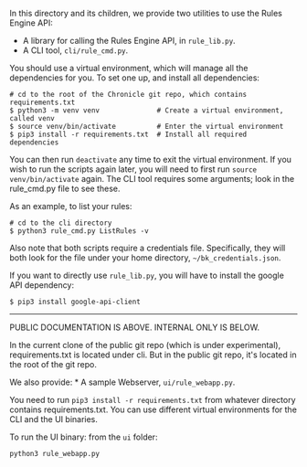 In this directory and its children, we provide two utilities to use the Rules
Engine API:

*   A library for calling the Rules Engine API, in `rule_lib.py`.
*   A CLI tool, `cli/rule_cmd.py`.

You should use a virtual environment, which will manage all the dependencies for
you. To set one up, and install all dependencies:

```
# cd to the root of the Chronicle git repo, which contains requirements.txt
$ python3 -m venv venv              # Create a virtual environment, called venv
$ source venv/bin/activate          # Enter the virtual environment
$ pip3 install -r requirements.txt  # Install all required dependencies
```

You can then run `deactivate` any time to exit the virtual environment. If you
wish to run the scripts again later, you will need to first run `source
venv/bin/activate` again. The CLI tool requires some arguments; look in the
rule_cmd.py file to see these.

As an example, to list your rules:

```
# cd to the cli directory
$ python3 rule_cmd.py ListRules -v
```

Also note that both scripts require a credentials file. Specifically, they will
both look for the file under your home directory, `~/bk_credentials.json`.

If you want to directly use `rule_lib.py`, you will have to install the google
API dependency:

```
$ pip3 install google-api-client
```

--------------------------------------------------------------------------------

PUBLIC DOCUMENTATION IS ABOVE. INTERNAL ONLY IS BELOW.

In the current clone of the public git repo (which is under experimental),
requirements.txt is located under cli. But in the public git
repo, it's located in the root of the git repo.

We also provide: * A sample Webserver, `ui/rule_webapp.py`.

You need to run `pip3 install -r requirements.txt` from whatever directory
contains requirements.txt. You can use different virtual environments for the
CLI and the UI binaries.

To run the UI binary: from the `ui` folder:

```
python3 rule_webapp.py
```
